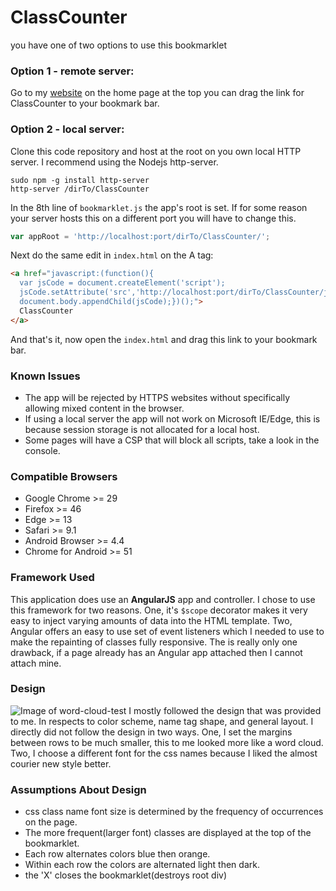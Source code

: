 # ClassCounter
you have one of two options to use this bookmarklet
### Option 1 - remote server:
Go to my [website](http://edcolosky.com) on the home page at the top you can drag the link for ClassCounter to your bookmark bar.

### Option 2 - local server:
Clone this code repository and host at the root on you own local HTTP server. I recommend using the Nodejs http-server.
```
sudo npm -g install http-server
http-server /dirTo/ClassCounter
```
In the 8th line of ```bookmarklet.js``` the app's root is set. If for some reason your server hosts this on a different port you will have to change this.
```javascript
var appRoot = 'http://localhost:port/dirTo/ClassCounter/';
```
Next do the same edit in ```index.html``` on the A tag:
```html
<a href="javascript:(function(){
  var jsCode = document.createElement('script');
  jsCode.setAttribute('src','http://localhost:port/dirTo/ClassCounter/js/bookmarklet.js');
  document.body.appendChild(jsCode);})();">
  ClassCounter
</a>
```
And that's it, now open the ```index.html``` and drag this link to your bookmark bar.
### Known Issues
- The app will be rejected by HTTPS websites without specifically allowing mixed content in the browser.
- If using a local server the app will not work on Microsoft IE/Edge, this is because session storage is not allocated for a local host.
- Some pages will have a CSP that will block all scripts, take a look in the console.

### Compatible Browsers
- Google Chrome >= 29
- Firefox >= 46
- Edge >= 13
- Safari >= 9.1
- Android Browser >= 4.4
- Chrome for Android >= 51

### Framework Used
This application does use an **AngularJS** app and controller. I chose to use this framework for two reasons. One, it's ```$scope``` decorator makes it very easy to inject varying amounts of data into the HTML template. Two, Angular offers an easy to use set of event listeners which I needed to use to make the repainting of classes fully responsive. The is really only one drawback, if a page already has an Angular app attached then I cannot attach mine.

### Design
![Image of word-cloud-test](ClassCounter/word-cloud-test.png)
I mostly followed the design that was provided to me. In respects to color scheme, name tag shape, and general layout. I directly did not follow the design in two ways. One, I set the margins between rows to be much smaller, this to me looked more like a word cloud. Two, I choose a different font for the css names because I liked the almost courier new style better.

### Assumptions About Design
- css class name font size is determined by the frequency of occurrences on the page.
- The more frequent(larger font) classes are displayed at the top of the bookmarklet.
- Each row alternates colors blue then orange.
- Within each row the colors are alternated light then dark.
- the 'X' closes the bookmarklet(destroys root div)
